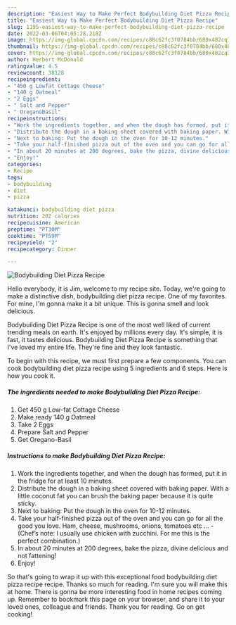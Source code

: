 ```yaml
---
description: "Easiest Way to Make Perfect Bodybuilding Diet Pizza Recipe"
title: "Easiest Way to Make Perfect Bodybuilding Diet Pizza Recipe"
slug: 1195-easiest-way-to-make-perfect-bodybuilding-diet-pizza-recipe
date: 2022-03-06T04:05:28.218Z
image: https://img-global.cpcdn.com/recipes/c88c62fc3f0784bb/680x482cq70/bodybuilding-diet-pizza-recipe-recipe-main-photo.jpg
thumbnail: https://img-global.cpcdn.com/recipes/c88c62fc3f0784bb/680x482cq70/bodybuilding-diet-pizza-recipe-recipe-main-photo.jpg
cover: https://img-global.cpcdn.com/recipes/c88c62fc3f0784bb/680x482cq70/bodybuilding-diet-pizza-recipe-recipe-main-photo.jpg
author: Herbert McDonald
ratingvalue: 4.5
reviewcount: 38128
recipeingredient:
- "450 g Lowfat Cottage Cheese"
- "140 g Oatmeal"
- "2 Eggs"
- " Salt and Pepper"
- " OreganoBasil"
recipeinstructions:
- "Work the ingredients together, and when the dough has formed, put it in the fridge for at least 10 minutes."
- "Distribute the dough in a baking sheet covered with baking paper. With a little coconut fat you can brush the baking paper because it is quite sticky."
- "Next to baking: Put the dough in the oven for 10-12 minutes."
- "Take your half-finished pizza out of the oven and you can go for all the good you love. Ham, cheese, mushrooms, onions, tomatoes etc … (Chef’s note: I usually use chicken with zucchini. For me this is the perfect combination.)"
- "In about 20 minutes at 200 degrees, bake the pizza, divine delicious and not fattening!"
- "Enjoy!"
categories:
- Recipe
tags:
- bodybuilding
- diet
- pizza

katakunci: bodybuilding diet pizza 
nutrition: 202 calories
recipecuisine: American
preptime: "PT30M"
cooktime: "PT59M"
recipeyield: "2"
recipecategory: Dinner

---
```



![Bodybuilding Diet Pizza Recipe](https://img-global.cpcdn.com/recipes/c88c62fc3f0784bb/680x482cq70/bodybuilding-diet-pizza-recipe-recipe-main-photo.jpg)

Hello everybody, it is Jim, welcome to my recipe site. Today, we're going to make a distinctive dish, bodybuilding diet pizza recipe. One of my favorites. For mine, I'm gonna make it a bit unique. This is gonna smell and look delicious.

Bodybuilding Diet Pizza Recipe is one of the most well liked of current trending meals on earth. It's enjoyed by millions every day. It's simple, it is fast, it tastes delicious. Bodybuilding Diet Pizza Recipe is something that I've loved my entire life. They're fine and they look fantastic.




To begin with this recipe, we must first prepare a few components. You can cook bodybuilding diet pizza recipe using 5 ingredients and 6 steps. Here is how you cook it.

<!--inarticleads1-->

##### The ingredients needed to make Bodybuilding Diet Pizza Recipe:

1. Get 450 g Low-fat Cottage Cheese
1. Make ready 140 g Oatmeal
1. Take 2 Eggs
1. Prepare  Salt and Pepper
1. Get  Oregano-Basil




<!--inarticleads2-->

##### Instructions to make Bodybuilding Diet Pizza Recipe:

1. Work the ingredients together, and when the dough has formed, put it in the fridge for at least 10 minutes.
1. Distribute the dough in a baking sheet covered with baking paper. With a little coconut fat you can brush the baking paper because it is quite sticky.
1. Next to baking: Put the dough in the oven for 10-12 minutes.
1. Take your half-finished pizza out of the oven and you can go for all the good you love. Ham, cheese, mushrooms, onions, tomatoes etc … - (Chef’s note: I usually use chicken with zucchini. For me this is the perfect combination.)
1. In about 20 minutes at 200 degrees, bake the pizza, divine delicious and not fattening!
1. Enjoy!




So that's going to wrap it up with this exceptional food bodybuilding diet pizza recipe recipe. Thanks so much for reading. I'm sure you will make this at home. There is gonna be more interesting food in home recipes coming up. Remember to bookmark this page on your browser, and share it to your loved ones, colleague and friends. Thank you for reading. Go on get cooking!
